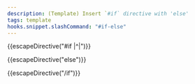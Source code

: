 ```yaml
---
description: (Template) Insert `#if` directive with 'else'
tags: template
hooks.snippet.slashCommand: "#if-else"
---
```

{{escapeDirective("#if |^|")}}

{{escapeDirective("else")}}

{{escapeDirective("/if")}}